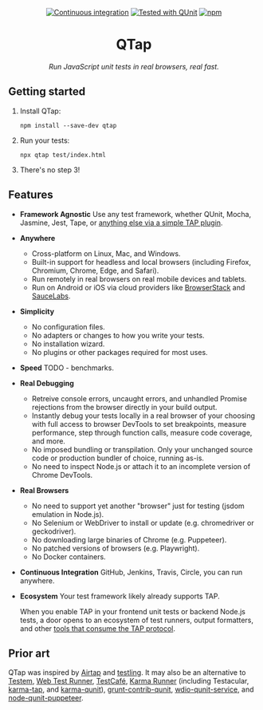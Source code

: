 <div align="center">

[![Continuous integration](https://github.com/qunitjs/qtap/actions/workflows/CI.yaml/badge.svg)](https://github.com/qunitjs/qtap/actions/workflows/CI.yaml)
[![Tested with QUnit](https://qunitjs.com/testedwith.svg)](https://qunitjs.com/)
[![npm](https://img.shields.io/npm/v/qtap.svg?style=flat)](https://www.npmjs.com/package/qtap)

# QTap

_Run JavaScript unit tests in real browsers, real fast._

</div>


## Getting started

1. Install QTap:
   ```
   npm install --save-dev qtap
   ```
2. Run your tests:
   ```
   npx qtap test/index.html
   ```
3. There's no step 3!

## Features

* **Framework Agnostic**
  Use any test framework, whether QUnit, Mocha, Jasmine, Jest, Tape, or [anything else via a simple TAP plugin](https://testanything.org/producers.html#javascript).

* **Anywhere**
  - Cross-platform on Linux, Mac, and Windows.
  - Built-in support for headless and local browsers (including Firefox, Chromium, Chrome, Edge, and Safari).
  - Run remotely in real browsers on real mobile devices and tablets.
  - Run on Android or iOS via cloud providers like [BrowserStack](https://www.browserstack.com/) and [SauceLabs](https://saucelabs.com/).

* **Simplicity**
  - No configuration files.
  - No adapters or changes to how you write your tests.
  - No installation wizard.
  - No plugins or other packages required for most uses.

* **Speed**
  TODO - benchmarks.

* **Real Debugging**
  - Retreive console errors, uncaught errors, and unhandled Promise rejections from the browser directly in your build output.
  - Instantly debug your tests locally in a real browser of your choosing with full access to browser DevTools to set breakpoints, measure performance, step through function calls, measure code coverage, and more.
  - No imposed bundling or transpilation. Only your unchanged source code or production bundler of choice, running as-is.
  - No need to inspect Node.js or attach it to an incomplete version of Chrome DevTools.

* **Real Browsers**
  - No need to support yet another "browser" just for testing (jsdom emulation in Node.js).
  - No Selenium or WebDriver to install or update (e.g. chromedriver or geckodriver).
  - No downloading large binaries of Chrome (e.g. Puppeteer).
  - No patched versions of browsers (e.g. Playwright).
  - No Docker containers.

* **Continuous Integration**
  GitHub, Jenkins, Travis, Circle, you can run anywhere.

* **Ecosystem**
  Your test framework likely already supports TAP.

  When you enable TAP in your frontend unit tests or backend Node.js tests, a door opens to an ecosystem of test runners, output formatters, and other [tools that consume the TAP protocol](https://testanything.org/consumers.html).

## Prior art

QTap was inspired by [Airtap](https://github.com/airtap/airtap) and [testling](https://github.com/tape-testing/testling). It may also be an alternative to [Testem](https://github.com/testem/testem/), [Web Test Runner](https://modern-web.dev/docs/test-runner/overview/), [TestCafé](https://testcafe.io/), [Karma Runner](https://github.com/karma-runner/) (including Testacular, [karma-tap](https://github.com/bySabi/karma-tap), and [karma-qunit](https://github.com/karma-runner/karma-qunit/)), [grunt-contrib-qunit](https://github.com/gruntjs/grunt-contrib-qunit), [wdio-qunit-service](https://webdriver.io/docs/wdio-qunit-service/), and [node-qunit-puppeteer](https://github.com/ameshkov/node-qunit-puppeteer).
